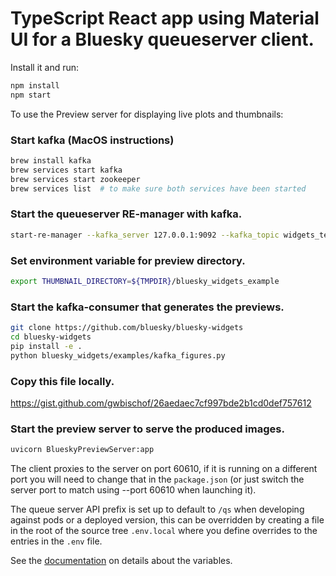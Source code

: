 # TypeScript React app using Material UI for a Bluesky queueserver client.

Install it and run:

```sh
npm install
npm start
```

To use the Preview server for displaying live plots and thumbnails:

### Start kafka (MacOS instructions)
```sh
brew install kafka
brew services start kafka
brew services start zookeeper
brew services list  # to make sure both services have been started
```

### Start the queueserver RE-manager with kafka.
```sh
start-re-manager --kafka_server 127.0.0.1:9092 --kafka_topic widgets_test.bluesky.documents
```

### Set environment variable for preview directory.
```sh
export THUMBNAIL_DIRECTORY=${TMPDIR}/bluesky_widgets_example
```

### Start the kafka-consumer that generates the previews.
```sh
git clone https://github.com/bluesky/bluesky-widgets
cd bluesky-widgets
pip install -e .
python bluesky_widgets/examples/kafka_figures.py
```

### Copy this file locally.
https://gist.github.com/gwbischof/26aedaec7cf997bde2b1cd0def757612

### Start the preview server to serve the produced images.
```sh
uvicorn BlueskyPreviewServer:app
```

The client proxies to the server on port 60610, if it is running on a different
port you will need to change that in the `package.json` (or just switch the
server port to match using --port 60610 when launching it).

The queue server API prefix is set up to default to `/qs` when developing
against pods or a deployed version, this can be overridden by creating a file
in the root of the source tree `.env.local` where you define overrides to the
entries in the `.env` file.

See the
[documentation](https://create-react-app.dev/docs/adding-custom-environment-variables)
on details about the variables.
